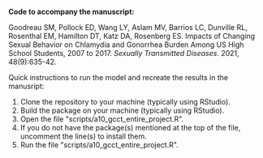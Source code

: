 **Code to accompany the manuscript:** 

Goodreau SM, Pollock ED, Wang LY, Aslam MV, Barrios LC, Dunville RL, Rosenthal EM, Hamilton DT, Katz DA, Rosenberg ES. Impacts of Changing Sexual Behavior on Chlamydia and Gonorrhea Burden Among US High School Students, 2007 to 2017. *Sexually Transmitted Diseases*. 2021, 48(9):635-42.

Quick instructions to run the model and recreate the results in the manusript:

1. Clone the repository to your machine (typically using RStudio).
2. Build the package on your machine (typically using RStudio).
3. Open the file "scripts/a10_gcct_entire_project.R".
4. If you do not have the package(s) mentioned at the top of the file, uncomment the line(s) to install them.
5. Run the file "scripts/a10_gcct_entire_project.R".
